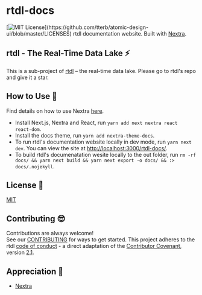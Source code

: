 # rtdl-docs
[![MIT License](https://img.shields.io/apm/l/atomic-design-ui.svg?)](https://github.com/tterb/atomic-design-ui/blob/master/LICENSES)  
rtdl documentation website. Built with [Nextra](https://nextra.vercel.app/).

## rtdl - The Real-Time Data Lake ⚡️
This is a sub-project of [rtdl](https://github.com/realtimedatalake/rtdl) – the real-time 
data lake. Please go to rtdl's repo and give it a star.

## How to Use 🌱
Find details on how to use Nextra [here](https://nextra.vercel.app/).  
  * Install Next.js, Nextra and React, run `yarn add next nextra react react-dom`.
  * Install the docs theme, run `yarn add nextra-theme-docs`.
  * To run rtdl's documentation website locally in dev mode, run `yarn next dev`. You can 
    view the site at [http://localhost:3000/rtdl-docs/](http://localhost:3000/rtdl-docs/).
  * To build rtdl's documenatation wesite locally to the out folder, run `rm -rf docs/ && yarn next build && yarn next export -o docs/ && :> docs/.nojekyll`.

## License 🤝
[MIT](./LICENSE)

## Contributing 😎
Contributions are always welcome!  
See our [CONTRIBUTING](./CONTRIBUTING.md) for ways to get started. 
This project adheres to the rtdl [code of conduct](./CODE_OF_CONDUCT.md) - a 
direct adaptation of the [Contributor Covenant](https://www.contributor-covenant.org/), 
version [2.1](https://www.contributor-covenant.org/version/2/1/code_of_conduct.html).

## Appreciation 🙏
  * [Nextra](https://nextra.vercel.app/)

